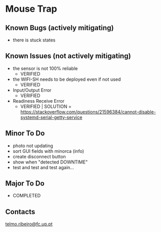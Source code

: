 # Mouse Trap

## Known Bugs (actively mitigating)
- there is stuck states

## Known Issues (not actively mitigating)
- the sensor is not 100% reliable
    - VERIFIED
- the WIFI-SH needs to be deployed even if not used
    - VERIFIED
- Input/Output Error
    - VERIFIED
- Readiness Receive Error
    - VERIFIED | SOLUTION = https://stackoverflow.com/questions/21596384/cannot-disable-systemd-serial-getty-service

## Minor To Do
- photo not updating
- sort GUI fields with minorca (info)
- create disconnect button
- show when "detected DOWNTIME"
- test and test and test again...

## Major To Do
- COMPLETED

## Contacts
telmo.ribeiro@fc.up.pt